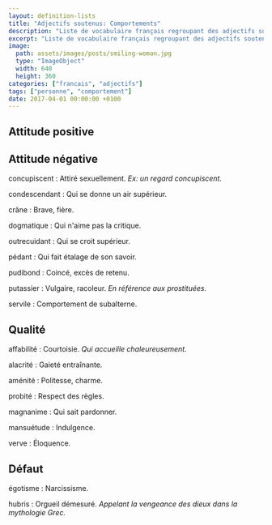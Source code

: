 ```yaml
---
layout: definition-lists
title: "Adjectifs soutenus: Comportements"
description: "Liste de vocabulaire français regroupant des adjectifs soutenus relativement courant."
excerpt: "Liste de vocabulaire français regroupant des adjectifs soutenus relativement courant."
image:
  path: assets/images/posts/smiling-woman.jpg
  type: "ImageObject"
  width: 640
  height: 360
categories: ["francais", "adjectifs"]
tags: ["personne", "comportement"]
date: 2017-04-01 00:00:00 +0100
---
```


## Attitude positive



## Attitude négative

concupiscent
: Attiré sexuellement.
*Ex: un regard concupiscent.*

condescendant
: Qui se donne un air supérieur.

crâne
: Brave, fière.

dogmatique
: Qui n'aime pas la critique.

outrecuidant
: Qui se croit supérieur.

pédant
: Qui fait étalage de son savoir.

pudibond
: Coincé, excès de retenu.

putassier
: Vulgaire, racoleur.
*En référence aux prostituées.*

servile
: Comportement de subalterne.


## Qualité

affabilité
: Courtoisie.
*Qui accueille chaleureusement.*

alacrité
: Gaieté entraînante.

aménité
: Politesse, charme.

probité
: Respect des règles.

magnanime
: Qui sait pardonner.

mansuétude
: Indulgence.

verve
: Éloquence.


## Défaut

égotisme
: Narcissisme.

hubris
: Orgueil démesuré.
*Appelant la vengeance des dieux dans la mythologie Grec.*
